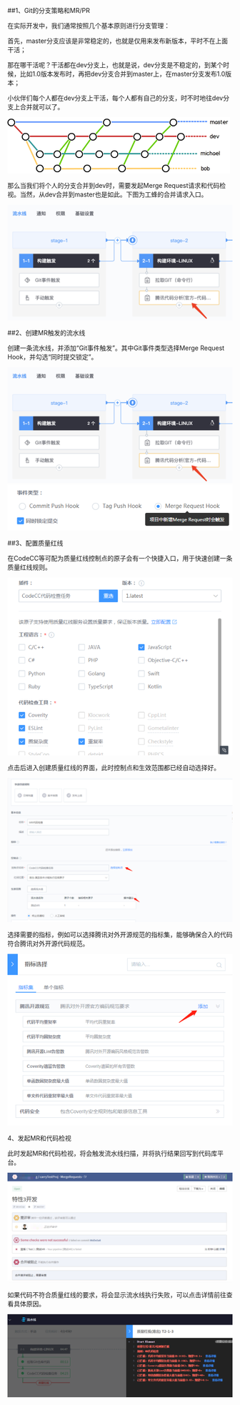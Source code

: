 

##1、Git的分支策略和MR/PR

在实际开发中，我们通常按照几个基本原则进行分支管理：

首先，master分支应该是非常稳定的，也就是仅用来发布新版本，平时不在上面干活；

那在哪干活呢？干活都在dev分支上，也就是说，dev分支是不稳定的，到某个时候，比如1.0版本发布时，再把dev分支合并到master上，在master分支发布1.0版本；

小伙伴们每个人都在dev分支上干活，每个人都有自己的分支，时不时地往dev分支上合并就可以了。

![](../assets/pr1.png)


那么当我们将个人的分支合并到dev时，需要发起Merge Request请求和代码检视。当然，从dev合并到master也是如此。下图为工蜂的合并请求入口。

![](../assets/pr2.png)

##2、创建MR触发的流水线

创建一条流水线，并添加“Git事件触发”。其中Git事件类型选择Merge Request Hook，并勾选“同时提交锁定”。

![](../assets/pr2.png)
![](../assets/pr2-1.png)



##3、配置质量红线

在CodeCC等可配为质量红线控制点的原子会有一个快捷入口，用于快速创建一条质量红线规则。

![](../assets/pr3.png)

点击后进入创建质量红线的界面，此时控制点和生效范围都已经自动选择好。

![](../assets/pr3-1.png)


选择需要的指标，例如可以选择腾讯对外开源规范的指标集，能够确保合入的代码符合腾讯对外开源代码规范。

![](../assets/pr3-2.png)


4、发起MR和代码检视

此时发起MR和代码检视，将会触发流水线扫描，并将执行结果回写到代码库平台。

![](../assets/pr4.png)


如果代码不符合质量红线的要求，将会显示流水线执行失败，可以点击详情前往查看具体原因。

![](../assets/pr4-1.png)

